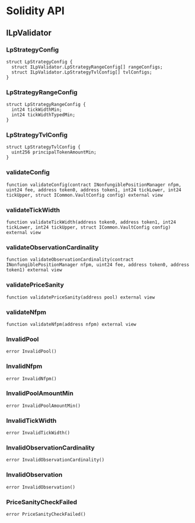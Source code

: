 # Solidity API

## ILpValidator

### LpStrategyConfig

```solidity
struct LpStrategyConfig {
  struct ILpValidator.LpStrategyRangeConfig[] rangeConfigs;
  struct ILpValidator.LpStrategyTvlConfig[] tvlConfigs;
}
```

### LpStrategyRangeConfig

```solidity
struct LpStrategyRangeConfig {
  int24 tickWidthMin;
  int24 tickWidthTypedMin;
}
```

### LpStrategyTvlConfig

```solidity
struct LpStrategyTvlConfig {
  uint256 principalTokenAmountMin;
}
```

### validateConfig

```solidity
function validateConfig(contract INonfungiblePositionManager nfpm, uint24 fee, address token0, address token1, int24 tickLower, int24 tickUpper, struct ICommon.VaultConfig config) external view
```

### validateTickWidth

```solidity
function validateTickWidth(address token0, address token1, int24 tickLower, int24 tickUpper, struct ICommon.VaultConfig config) external view
```

### validateObservationCardinality

```solidity
function validateObservationCardinality(contract INonfungiblePositionManager nfpm, uint24 fee, address token0, address token1) external view
```

### validatePriceSanity

```solidity
function validatePriceSanity(address pool) external view
```

### validateNfpm

```solidity
function validateNfpm(address nfpm) external view
```

### InvalidPool

```solidity
error InvalidPool()
```

### InvalidNfpm

```solidity
error InvalidNfpm()
```

### InvalidPoolAmountMin

```solidity
error InvalidPoolAmountMin()
```

### InvalidTickWidth

```solidity
error InvalidTickWidth()
```

### InvalidObservationCardinality

```solidity
error InvalidObservationCardinality()
```

### InvalidObservation

```solidity
error InvalidObservation()
```

### PriceSanityCheckFailed

```solidity
error PriceSanityCheckFailed()
```

